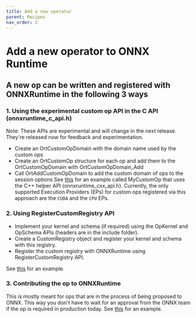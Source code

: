 ```yaml
---
title: Add a new operator
parent: Recipes
nav_order: 2
---
```


# Add a new operator to ONNX Runtime

## A new op can be written and registered with ONNXRuntime in the following 3 ways

### 1. Using the experimental custom op API in the C API (onnxruntime_c_api.h)

Note: These APIs are experimental and will change in the next release. They're released now for feedback and experimentation.
* Create an OrtCustomOpDomain with the domain name used by the custom ops
* Create an OrtCustomOp structure for each op and add them to the OrtCustomOpDomain with OrtCustomOpDomain_Add
* Call OrtAddCustomOpDomain to add the custom domain of ops to the session options
See [this](../onnxruntime/test/shared_lib/test_inference.cc) for an example called MyCustomOp that uses the C++ helper API (onnxruntime_cxx_api.h).
Currently, the only supported Execution Providers (EPs) for custom ops registered via this approach are the `CUDA` and the `CPU` EPs. 

### 2. Using RegisterCustomRegistry API
* Implement your kernel and schema (if required) using the OpKernel and OpSchema APIs (headers are in the include folder).
* Create a CustomRegistry object and register your kernel and schema with this registry.
* Register the custom registry with ONNXRuntime using RegisterCustomRegistry API.

See
[this](../onnxruntime/test/framework/local_kernel_registry_test.cc) for an example.

### 3. Contributing the op to ONNXRuntime
This is mostly meant for ops that are in the process of being proposed to ONNX. This way you don't have to wait for an approval from the ONNX team
if the op is required in production today.
See [this](../onnxruntime/contrib_ops) for an example.
